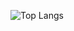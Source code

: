 ![Top Langs](https://github-readme-stats.vercel.app/api/top-langs/?username=Filipe-Leite&hide=jupyternotebook)

